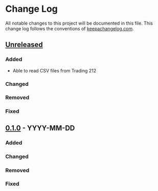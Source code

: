 # Change Log
All notable changes to this project will be documented in this file. This change log follows the conventions of [keepachangelog.com](http://keepachangelog.com/).

## [Unreleased]
### Added
- Able to read CSV files from Trading 212

### Changed

### Removed

### Fixed

## [0.1.0] - YYYY-MM-DD
### Added

### Changed

### Removed

### Fixed

[Unreleased]: https://github.com/shamsch/t212-fifo-laskuri-finland/compare/0.1.0...HEAD
[0.1.0]: https://github.com/shamsch/t212-fifo-laskuri-finland/releases/tag/0.1.0
